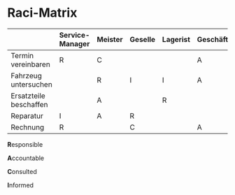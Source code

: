 # Raci-Matrix

|                        | Service-Manager | Meister | Geselle | Lagerist | Geschäftsführer |
|------------------------|-----------------|---------|---------|----------|-----------------|
| Termin vereinbaren     | R               | C       |         |          | A               |
| Fahrzeug untersuchen   |                 | R       | I       | I        | A               |
| Ersatzteile beschaffen |                 | A       |         | R        |                 |
| Reparatur              | I               | A       | R       |          |                 |
| Rechnung               | R               |         | C       |          | A               |

**R**esponsible

**A**ccountable

**C**onsulted

**I**nformed